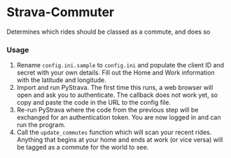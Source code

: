 # Strava-Commuter
Determines which rides should be classed as a commute, and does so

### Usage

1. Rename `config.ini.sample` to `config.ini` and populate the client ID and secret with your own details. Fill out the Home and Work information with the latitude and longitude.
2. Import and run PyStrava. The first time this runs, a web browser will open and ask you to authenticate. The callback does not work yet, so copy and paste the code in the URL to the config file.
3. Re-run PyStrava where the code from the previous step will be exchanged for an authentication token. You are now logged in and can run the program.
4. Call the `update_commutes` function which will scan your recent rides. Anything that begins at your home and ends at work (or vice versa) will be tagged as a commute for the world to see.
